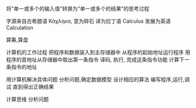 将"单一或多个的输入值"转换为"单一或多个的结果"的思考过程

字源来自古希腊语 Κάχληκα, 意为碎石
译为拉丁语 Calculus
发展为英语 Calculation

算筹,算盘

计算机的工作过程
把程序和数据装入到主存储器中
从程序的起始地址运行程序
用程序的首地址从存储器中取出第一条指令
译码, 执行, 完成这条指令功能
计算下一条指令的地址

用计算机解决具体问题
分析问题,确定数据模型
设计相应的算法
编写程序,运行,调试
直到得出正确结果

计算思维
分析问题
